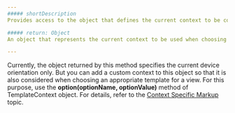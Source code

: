 ```yaml
---
##### shortDescription
Provides access to the object that defines the current context to be considered when choosing an appropriate template for a view.

##### return: Object
An object that represents the current context to be used when choosing an appropriate template for a view.

---
```

Currently, the object returned by this method specifies the current device orientation only. But you can add a custom context to this object so that it is also considered when choosing an appropriate template for a view. For this purpose, use the **option(optionName, optionValue)** method of TemplateContext object. For details, refer to the [Context Specific Markup](/Documentation/17_2/Guide/SPA_Framework/Views_and_Layouts/#Context_Specific_Markup) topic.